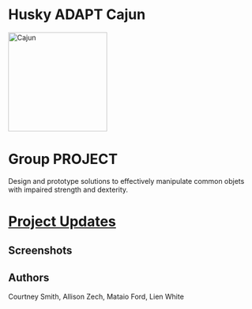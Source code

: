 
# Husky ADAPT Cajun  
<img src="Cajun Pic.png" alt="Cajun" align="middle" style="width: 200px;"/>

# Group PROJECT

Design and prototype solutions to effectively manipulate common objets with impaired strength and dexterity.

# [Project Updates](test)

## Screenshots

## Authors
Courtney Smith,
Allison Zech,
Mataio Ford,
Lien White



